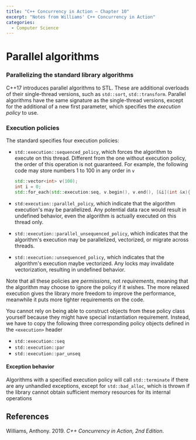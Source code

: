 ```yaml
---
title: "C++ Concurrency in Action — Chapter 10"
excerpt: "Notes from Williams' C++ Concurrency in Action"
categories:
  - Computer Science
---
```


# Parallel algorithms

### Parallelizing the standard library algorithms

C++17 introduces parallel algorithms to STL. These are additional overloads of their single-thread versions, such as `std::sort`, `std::transform`. Parallel algorithms have the same signature as the single-thread versions, except for the additional of a new first parameter, which specifies the *execution policy* to use.

### Execution policies

The standard specifies four execution policies:

- `std::execution::sequenced_policy`, which forces the algorithm to execute on this thread. Different from the one without execution policy, the order of this operation is not guaranteed. For example, the following code may store numbers 1 to 100 in any order in `v`

  ```c++
  std::vector<int> v(100);
  int i = 0;
  std::for_each(std::execution:seq, v.begin(), v.end(), [&i](int &x){ x = ++i; })
  ```

- `std:execution::parallel_policy`, which indicate that the algorithm execution's may be parallelized. Any potential data race would result in undefined behavior, even the algorithm is actually executed on this thread only. 

- `std::execution::parallel_unsequenced_policy`, which indicates that the algorithm's execution may be parallelized, vectorized, or migrate across threads.

- `std::execution::unsequenced_policy`, which indicates that the algorithm's execution maybe vectorized. Any locks may invalidate vectorization, resulting in undefined behavior.

Note that all these policies are *permissions*, not *requirements*, meaning that the algorithm may choose to ignore the policy if it wishes. The more relaxed execution gives the library more freedom to improve the performance, meanwhile it puts more tighter requirements on the code.

You cannot rely on being able to construct objects from these policy class yourself because they might have special instantiation requirement. Instead, we have to copy the following three corresponding policy objects defined in the `<execution>` header

- `std::execution::seq`
- `std::execution::par`
- `std::execution::par_unseq`

#### Exception behavior

Algorithms with a specified execution policy will call `std::terminate` if there are any unhandled exceptions, except for `std::bad_alloc`, which is thrown if the library cannot obtain sufficient memory resources for its internal operations 

## References

Williams, Anthony. 2019. *C++ Concurrency in Action, 2nd Edition*.

